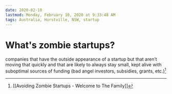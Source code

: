```yaml
---
date: 2020-02-10
lastmod: Monday, February 10, 2020 at 9:33:48 AM
tags: Australia, Hurstville, NSW, startup
---
```

# What's zombie startups?

companies that have the outside appearance of a startup but that aren’t moving that quickly and that are likely to always stay small, kept alive with suboptimal sources of funding (bad angel investors, subsidies, grants, etc.)[^1]

[^1]: [[Avoiding Zombie Startups - Welcome to The Family]]
